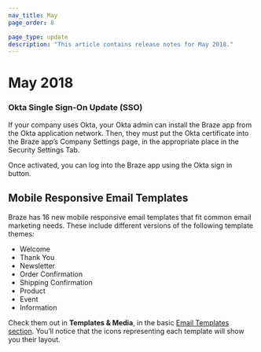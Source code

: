 ```yaml
---
nav_title: May
page_order: 8

page_type: update
description: "This article contains release notes for May 2018."
---
```

# May 2018

### Okta Single Sign-On Update (SSO)

If your company uses Okta, your Okta admin can install the Braze app from the Okta application network. Then, they must put the Okta certificate into the Braze app’s Company Settings page, in the appropriate place in the Security Settings Tab.

Once activated, you can log into the Braze app using the Okta sign in button.

## Mobile Responsive Email Templates

Braze has 16 new mobile responsive email templates that fit common email marketing needs. These include different versions of the following template themes:

- Welcome
- Thank You
- Newsletter
- Order Confirmation
- Shipping Confirmation
- Product
- Event
- Information

Check them out in __Templates & Media__, in the basic [Email Templates section][97]. You’ll notice that the icons representing each template will show you their layout.



[97]: {{site.baseurl}}/user_guide/message_building_by_channel/email/creating_an_email_template/#step-2-create-or-choose-a-template
